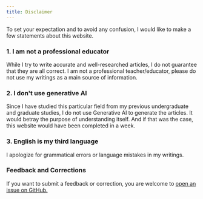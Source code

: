 ```yaml
---
title: Disclaimer
---
```


To set your expectation and to avoid any confusion, I would like to make a few statements about this website.

### 1. I am not a professional educator

While I try to write accurate and well-researched articles, I do not guarantee that they are all correct. I am not a professional teacher/educator, please do not use my writings as a main source of information. 

### 2. I don't use generative AI

Since I have studied this particular field from my previous undergraduate and graduate studies, I do not use Generative AI to generate the articles. It would betray the purpose of understanding itself. And if that was the case, this website would have been completed in a week.


### 3. English is my third language

I apologize for grammatical errors or language mistakes in my writings. 

### Feedback and Corrections
If you want to submit a feedback or correction, you are welcome to [open an issue on GitHub.](https://github.com/hildahost3000/hildahost3000.github.io/issues/new)

